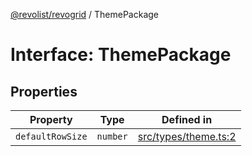 [@revolist/revogrid](README.md) / ThemePackage

# Interface: ThemePackage

## Properties

| Property | Type | Defined in |
| ------ | ------ | ------ |
| `defaultRowSize` | `number` | [src/types/theme.ts:2](https://github.com/revolist/revogrid/blob/8d359a6641aa3d85978ae1d816f404366e0fe6c4/src/types/theme.ts#L2) |

